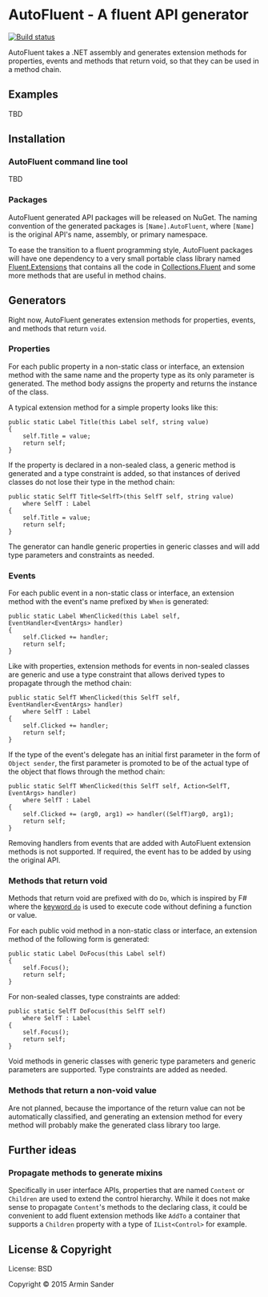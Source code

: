 # AutoFluent - A fluent API generator

[![Build status](https://ci.appveyor.com/api/projects/status/ornm2laos0d7bio1?svg=true)](https://ci.appveyor.com/project/pragmatrix/autofluent)

AutoFluent takes a .NET assembly and generates extension methods for properties, events and methods that return void, so that they can be used in a method chain.

## Examples

TBD

## Installation

### AutoFluent command line tool

TBD

### Packages

AutoFluent generated API packages will be released on NuGet. The naming convention of the generated packages is `[Name].AutoFluent`, where `[Name]` is the original API's name, assembly, or primary namespace. 

To ease the transition to a fluent programming style, AutoFluent packages will have one dependency to a very small portable class library named [Fluent.Extensions](https://github.com/pragmatrix/Fluent.Extensions) that contains all the code in [Collections.Fluent](https://github.com/pragmatrix/Collections.Fluent) and some more methods that are useful in method chains.

## Generators

Right now, AutoFluent generates extension methods for properties, events, and methods that return `void`.

### Properties

For each public property in a non-static class or interface, an extension method with the same name and the property type as its only parameter is generated. The method body assigns the property and returns the instance of the class.

A typical extension method for a simple property looks like this:

    public static Label Title(this Label self, string value)
    {
        self.Title = value;
        return self;
    }

If the property is declared in a non-sealed class, a generic method is generated and a type constraint is added, so that instances of derived classes do not lose their type in the method chain:

    public static SelfT Title<SelfT>(this SelfT self, string value)
        where SelfT : Label
    {
        self.Title = value;
        return self;
    }

The generator can handle generic properties in generic classes and will add type parameters and constraints as needed.

### Events

For each public event in a non-static class or interface, an extension method with the event's name prefixed by `When` is generated:

    public static Label WhenClicked(this Label self, EventHandler<EventArgs> handler)
    {
        self.Clicked += handler;
        return self;
    }
 
Like with properties, extension methods for events in non-sealed classes are generic and use a type constraint that allows derived types to propagate through the method chain:

    public static SelfT WhenClicked(this SelfT self, EventHandler<EventArgs> handler)
        where SelfT : Label
    {
        self.Clicked += handler;
        return self;
    }

If the type of the event's delegate has an initial first parameter in the form of `Object sender`, the first parameter is promoted to be of the actual type of the object that flows through the method chain:

    public static SelfT WhenClicked(this SelfT self, Action<SelfT, EventArgs> handler)
        where SelfT : Label
    {
        self.Clicked += (arg0, arg1) => handler((SelfT)arg0, arg1);
        return self;
    }

Removing handlers from events that are added with AutoFluent extension methods is not supported. If required, the event has to be added by using the original API.


### Methods that return void

Methods that return void are prefixed with do `Do`, which is inspired by F# where the [keyword `do`](https://msdn.microsoft.com/en-us/library/dd393786.aspx) is used to execute code without defining a function or value.

For each public void method in a non-static class or interface, an extension method of the following form is generated:

    public static Label DoFocus(this Label self)
    {
        self.Focus();
        return self;
    }

For non-sealed classes, type constraints are added:

    public static SelfT DoFocus(this SelfT self)
		where SelfT : Label
    {
        self.Focus();
        return self;
    }

Void methods in generic classes with generic type parameters and generic parameters are supported. Type constraints are added as needed.

### Methods that return a non-void value

Are not planned, because the importance of the return value can not be automatically classified, and generating an extension method for every method will probably make the generated class library too large.

## Further ideas

### Propagate methods to generate mixins

Specifically in user interface APIs, properties that are named `Content` or `Children` are used to extend the control hierarchy. While it does not make sense to propagate `Content`'s methods to the declaring class, it could be convenient to add fluent extension methods like `AddTo` a container that supports a `Children` property with a type of `IList<Control>` for example.

## License & Copyright

License: BSD

Copyright © 2015 Armin Sander
